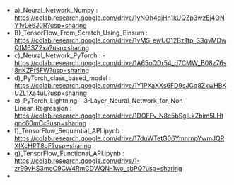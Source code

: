 - a)_Neural_Network_Numpy : https://colab.research.google.com/drive/1yNOh4qjHn1kUQZp3wzEj4ONY1vLe6J0R?usp=sharing
- B)_TensorFlow_From_Scratch_Using_Einsum : https://colab.research.google.com/drive/1vMS_ewUO12BzTtp_S3qvMDwQfM6SZ2xa?usp=sharing
- c)_Neural_Network_PyTorch : - https://colab.research.google.com/drive/1A65oQDr54_d7CMW_B08z76s8nKZFf5FW?usp=sharing
- d)_PyTorch_class_based_model : https://colab.research.google.com/drive/1Y1PXaXXs6FD9sJGq8ZxwHBKUZL1Xa4uL?usp=sharing
- e)_PyTorch_Lightning – 3-Layer_Neural_Network_for_Non-Linear_Regression : https://colab.research.google.com/drive/1DOFFv_N8c5bSgILkZbim5LHtqnc60mCc?usp=sharing
- f)_TensorFlow_Sequential_API.ipynb : https://colab.research.google.com/drive/17duWTetG06YmnrnpYwmJQRXIXcHPT8oF?usp=sharing
- g)_TensorFlow_Functional_API.ipynb : https://colab.research.google.com/drive/1-zr99vHS3moC9CW4RmCDWQN-1wo_cbPQ?usp=sharing
- 
